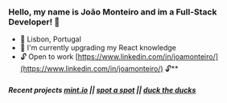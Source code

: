 ### Hello, my name is João Monteiro and im a Full-Stack Developer! 👋

- 📍 Lisbon, Portugal
- 🌱 I'm currently upgrading my React knowledge
- 🔓 Open to work [https://www.linkedin.com/in/joamonteiro/](https://www.linkedin.com/in/joamonteiro/) 🔓**

##### Recent projects [mint.io](https://mint-io.netlify.app/) || [spot a spot](https://spot-a-spot.herokuapp.com/) || [duck the ducks](https://duck-the-ducks.netlify.app/)

<!--
**joamonteiro/joamonteiro** is a ✨ _special_ ✨ repository because its `README.md` (this file) appears on your GitHub profile.

Here are some ideas to get you started:

- 
-->
